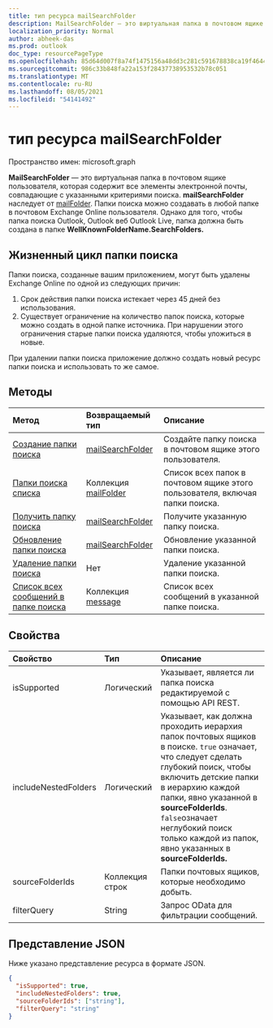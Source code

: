 ```yaml
---
title: тип ресурса mailSearchFolder
description: MailSearchFolder — это виртуальная папка в почтовом ящике пользователя, которая содержит все элементы электронной почты, совпадающие с указанными критериями поиска. mailSearchFolder наследует от mailFolder.
localization_priority: Normal
author: abheek-das
ms.prod: outlook
doc_type: resourcePageType
ms.openlocfilehash: 85d64d007f8a74f1475156a48dd3c281c591678838ca19f4644b1df3eec4c038
ms.sourcegitcommit: 986c33b848fa22a153f28437738953532b78c051
ms.translationtype: MT
ms.contentlocale: ru-RU
ms.lasthandoff: 08/05/2021
ms.locfileid: "54141492"
---
```

# <a name="mailsearchfolder-resource-type"></a>тип ресурса mailSearchFolder

Пространство имен: microsoft.graph

**MailSearchFolder** — это виртуальная папка в почтовом ящике пользователя, которая содержит все элементы электронной почты, совпадающие с указанными критериями поиска. **mailSearchFolder** наследует от [mailFolder](mailfolder.md). Папки поиска можно создавать в любой папке в почтовом Exchange Online пользователя. Однако для того, чтобы папка поиска Outlook, Outlook веб Outlook Live, папка должна быть создана в папке **WellKnownFolderName.SearchFolders.** 

## <a name="search-folder-lifecycle"></a>Жизненный цикл папки поиска

Папки поиска, созданные вашим приложением, могут быть удалены Exchange Online по одной из следующих причин:

1.  Срок действия папки поиска истекает через 45 дней без использования. 
2.  Существует ограничение на количество папок поиска, которые можно создать в одной папке источника. При нарушении этого ограничения старые папки поиска удаляются, чтобы уложиться в новые. 

При удалении папки поиска приложение должно создать новый ресурс папки поиска и использовать то же самое.


## <a name="methods"></a>Методы

| Метод | Возвращаемый тип  | Описание |
|:---------------|:--------|:----------|
| [Создание папки поиска](../api/mailsearchfolder-post.md) | [mailSearchFolder](mailsearchfolder.md) | Создайте папку поиска в почтовом ящике этого пользователя. |
| [Папки поиска списка](../api/mailfolder-list-childfolders.md) | Коллекция [mailFolder](mailfolder.md) | Список всех папок в почтовом ящике этого пользователя, включая папки поиска. |
| [Получить папку поиска](../api/mailfolder-get.md) | [mailSearchFolder](mailsearchfolder.md) | Получите указанную папку поиска. |
| [Обновление папки поиска](../api/mailsearchfolder-update.md) | [mailSearchFolder](mailsearchfolder.md) | Обновление указанной папки поиска. |
| [Удаление папки поиска](../api/mailfolder-delete.md) | Нет | Удаление указанной папки поиска. |
| [Список всех сообщений в папке поиска](../api/mailfolder-list-messages.md) | Коллекция [message](message.md) | Список всех сообщений в указанной папке поиска. |

## <a name="properties"></a>Свойства

| Свойство | Тип | Описание |
|:---------------|:--------|:----------|
| isSupported | Логический | Указывает, является ли папка поиска редактируемой с помощью API REST. |
| includeNestedFolders | Логический | Указывает, как должна проходить иерархия папок почтовых ящиков в поиске. `true` означает, что следует сделать глубокий поиск, чтобы включить детские папки в иерархию каждой папки, явно указанной в **sourceFolderIds**. `false`означает неглубокий поиск только каждой из папок, явно указанных в **sourceFolderIds.** |
| sourceFolderIds | Коллекция строк | Папки почтовых ящиков, которые необходимо добыть. |
| filterQuery | String | Запрос OData для фильтрации сообщений. |

## <a name="json-representation"></a>Представление JSON

Ниже указано представление ресурса в формате JSON.

<!-- {
  "blockType": "resource",
  "@odata.type": "microsoft.graph.mailSearchFolder"
}-->

```json
{
  "isSupported": true,
  "includeNestedFolders": true,
  "sourceFolderIds": ["string"],
  "filterQuery": "string"
}

```

<!-- uuid: 8fcb5dbc-d5aa-4681-8e31-b001d5168d79
2018-01-23 14:57:30 UTC -->
<!--
{
  "type": "#page.annotation",
  "description": "mailSearchFolder resource",
  "keywords": "",
  "section": "documentation",
  "tocPath": "",
  "suppressions": []
}
-->

